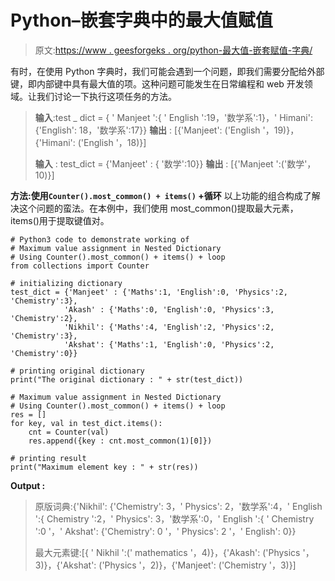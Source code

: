 # Python–嵌套字典中的最大值赋值

> 原文:[https://www . geesforgeks . org/python-最大值-嵌套赋值-字典/](https://www.geeksforgeeks.org/python-maximum-value-assignment-in-nested-dictionary/)

有时，在使用 Python 字典时，我们可能会遇到一个问题，即我们需要分配给外部键，即内部键中具有最大值的项。这种问题可能发生在日常编程和 web 开发领域。让我们讨论一下执行这项任务的方法。

> **输入**:test _ dict = { ' Manjeet ':{ ' English ':19，'数学系':1}，' Himani': {'English': 18，'数学系':17}}
> **输出** : [{'Manjeet': ('English '，19)}，{'Himani': ('English '，18)}]
> 
> **输入** : test_dict = {'Manjeet' : { '数学':10}}
> **输出** : [{'Manjeet ':('数学'，10)}]

**方法:使用`Counter().most_common() + items()` +循环**
以上功能的组合构成了解决这个问题的蛮法。在本例中，我们使用 most_common()提取最大元素，items()用于提取键值对。

```
# Python3 code to demonstrate working of 
# Maximum value assignment in Nested Dictionary
# Using Counter().most_common() + items() + loop
from collections import Counter

# initializing dictionary
test_dict = {'Manjeet' : {'Maths':1, 'English':0, 'Physics':2, 'Chemistry':3},
            'Akash' : {'Maths':0, 'English':0, 'Physics':3, 'Chemistry':2},
            'Nikhil': {'Maths':4, 'English':2, 'Physics':2, 'Chemistry':3},
            'Akshat': {'Maths':1, 'English':0, 'Physics':2, 'Chemistry':0}}

# printing original dictionary
print("The original dictionary : " + str(test_dict))

# Maximum value assignment in Nested Dictionary
# Using Counter().most_common() + items() + loop
res = []
for key, val in test_dict.items():
    cnt = Counter(val)
    res.append({key : cnt.most_common(1)[0]})

# printing result 
print("Maximum element key : " + str(res)) 
```

**Output :**

> 原版词典:{'Nikhil': {'Chemistry': 3，' Physics': 2，'数学系':4，' English ':{ Chemistry ':2，' Physics': 3，'数学系':0，' English ':{ ' Chemistry ':0 '，' Akshat': {'Chemistry': 0 '，' Physics': 2 '，' English': 0}}
> 
> 最大元素键:[{ ' Nikhil ':(' mathematics '，4)}，{'Akash': ('Physics '，3)}，{'Akshat': ('Physics '，2)}，{'Manjeet': ('Chemistry '，3)}]